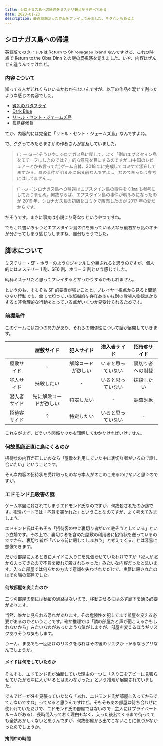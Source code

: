 ```yaml
---
title: シロナガス島への帰還をミステリ観点から述べてみる
date: 2023-01-23
description: 最近話題だった作品をプレイしてみました、ネタバレもあるよ
---
```


## シロナガス島への帰還

英語版でのタイトルは Return to Shironagasu Island なんですけど、これの時点で Return to the Obra Dinn との謎の既視感を覚えました。いや、内容はぜんぜん違うんですけれど。

### 内容について

知ってる人がどれくらいいるかわからないんですが、以下の作品を混ぜて割ったような感じの内容でした。

- [鈍色のバタフライ](https://www.kemco.jp/sp/games/bt/ja/index.html)
- [Dark Blue](https://s-digi.jp/lilim/02_soft/02_darkness/05_db/db01.html)
- [リトル・セント・ジェームズ島](https://ja.wikipedia.org/wiki/%E3%83%AA%E3%83%88%E3%83%AB%E3%83%BB%E3%82%BB%E3%83%B3%E3%83%88%E3%83%BB%E3%82%B8%E3%82%A7%E3%83%BC%E3%83%A0%E3%82%BA%E5%B3%B6)
- [孤島症候群](https://www.amazon.co.jp/dp/4044292035)

てか、内容的には完全に「リトル・セント・ジェームズ島」なんですよね。

で、ググってみたらまさかの作者さんが言及していました。

> (；ー ω ー)そういや…シロナガス島に関して、よく「例のエプスタイン島をモチーフにしたのでは？」的な意見を目にするのですが…(中国のレビュアーとかも言ってた)ゲーム自体、2018 年に完成してコミケで頒布してますから、あの事件が明るみに出る前なんですよ…。なのでまったく参考にはしてません…。

> (´・ω・)シロナガス島への帰還はエプスタイン島の事件を 0.1㎜ も参考にしておりませぬ。何故ならば、エプスタイン島の事件が明るみになったのが 2019 年、シロナガス島の初版をコミケで販売したのが 2017 年の夏だからです。

だそうです。まさに事実は小説より奇なりというやつですね。

でもこれ書いちゃうとエプスタイン島の件を知っている人なら最初から話のオチが分かってしまう感じもしますね、自分もそうでした。

## 脚本について

ミステリー・SF・ホラーのようなジャンルに分類されると思うのですが、個人的にはミステリー 1 割、SF6 割、ホラー 3 割という感じでした。

純粋ミステリだと思ってプレイするとがっかりするかもしれません。

というのも、そもそも SF 的要素が強いことと、プレイヤー視点から見ると問題のない行動でも、全てを知っている超越的な存在あるいは別の登場人物視点からすると非合理的な行動をとっている点がいくつか見受けられるためです。

### 前提条件

このゲームには四つの勢力があり、それらの関係性について話が展開していきます。

|              |       屋敷サイド       |     犯人サイド     |    潜入者サイド    |   招待客サイド   |
| :----------: | :--------------------: | :----------------: | :----------------: | :--------------: |
|  屋敷サイド  |           -            | 解除コードが欲しい | いると思っていない | 裏切り者への制裁 |
|  犯人サイド  |       抹殺したい       |         -          | いると思っていない |    抹殺したい    |
| 潜入者サイド | 先に解除コードが欲しい |     特定したい     |         -          |     調査対象     |
| 招待客サイド |           ?            |     特定したい     | いると思っていない |        -         |

これらがまず、どういう関係なのかを理解しておかなければいけません。

### 何故馬鹿正直に島にくるのか

招待状の内容が正しいのなら「屋敷を利用していた中に裏切り者がいるので話し合いたい」ということです。

そんな内容の招待状を受け取ったのなら本人がのこのこ来るわけないと思うのですが。

### エドモンド氏殺害の謎

ゲーム序盤に殺されてしまうエドモンド氏なのですが、何故殺されたのか謎です。推理パートでは「不意を突かれた」ということなのですが、よく考えてみましょう。

エドモンド氏はそもそも「招待客の中に裏切り者がいて殺そうとしている」という立場です。その上で、裏切り者を含めた屋敷の利用者に招待状を送っているのですから、裏切り者が「バレる前に殺してしまおう」と考えてくることは容易に想像できます。

だから部屋に入るときにメイドに入り口を見張らせていたわけですが「犯人が窓から入ってきたので不意を疲れて殺されちゃった」みたいな内容だったと思います。入った部屋では何らかの方法で意識を失わされただけで、実際に殺されたのはその隣の部屋でした。

#### 何故部屋を変えたのか

二つの部屋の間には秘密の通路はないので、移動させるには必ず廊下を通る必要があります。

当然、誰かに見られる恐れがあります。その危険性を犯してまで部屋を変える必要があるのかということです。確か推理では「隣の部屋だと声が聞こえるかもしれないから」みたいなのがあったような気がしますが、部屋を変えるほうがリスクありそうな気もします。

うーん、まあでも一回だけのリスクを取ればその後のリスクが下がるならアリなんでしょうか。

#### メイドは何をしていたのか

そもそも、エドモンド氏が油断していた理由の一つに「入り口をアビーに見張らせていたから中に人がいるとは思わなかった」という推理が展開されていました。

でもアビーが外を見張っていたなら「あれ、エドモンド氏が部屋に入ってからでてこないですね」ってなると思うんですけど。そもそもあの部屋は待ち合わせに使われていただけで、エドモンド氏の部屋ではないので（主人にはプライベートルームがある）、長時間入っておく理由もなく、入った後出てくるまで待ってても全然おかしくないと思うんですが、何故部屋から出てこないことに気づかなかったのでしょうか。

#### 拷問中の時間
